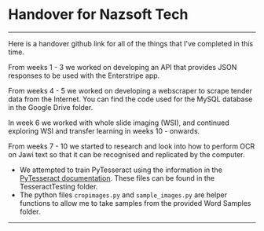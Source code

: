# Handover for Nazsoft Tech
---
Here is a handover github link for all of the things that I've completed in this time. 

From weeks 1 - 3 we worked on developing an API that provides JSON responses to be used with the Enterstripe app.

From weeks 4 - 5 we worked on developing a webscraper to scrape tender data from the Internet. 
You can find the code used for the MySQL database in the Google Drive folder.

In week 6 we worked with whole slide imaging (WSI), and continued exploring WSI and transfer learning in weeks 10 - onwards.

From weeks 7 - 10 we started to research and look into how to perform OCR on Jawi text so that it can be recognised and replicated by the computer.
- We attempted to train PyTesseract using the information in the [PyTesseract documentation](https://tesseract-ocr.github.io/tessdoc/tess5/TrainingTesseract-5.html#introduction). These files can be found in the TesseractTesting folder.
- The python files `cropimages.py` and `sample_images.py` are helper functions to allow me to take samples from the provided Word Samples folder.

---
